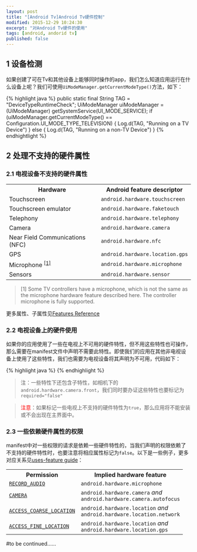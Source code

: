 ```yaml
---
layout: post
title: "[Android Tv]Android Tv硬件控制"
modified: 2015-12-29 10:24:30
excerpt: "对Android Tv硬件的使用"
tags: [android, andorid tv]
published: false
---
```


## 1 设备检测
如果创建了可在Tv和其他设备上能够同时操作的app，我们怎么知道应用运行在什么设备上呢？我们可使用`UiModeManager.getCurrentModeType()`方法，如下：

{% highlight java %}
public static final String TAG = "DeviceTypeRuntimeCheck";
UiModeManager uiModeManager = (UiModeManager) getSystemService(UI_MODE_SERVICE);
if (uiModeManager.getCurrentModeType() == Configuration.UI_MODE_TYPE_TELEVISION) {
    Log.d(TAG, "Running on a TV Device")
} else {
    Log.d(TAG, "Running on a non-TV Device")
}
{% endhightlight %}

## 2 处理不支持的硬件属性

### 2.1 电视设备不支持的硬件属性

<table>
  <tr>
    <th>Hardware</th>
    <th>Android feature descriptor</th>
  </tr>
  <tr>
    <td>Touchscreen</td>
    <td><code>android.hardware.touchscreen</code></td>
  </tr>
  <tr>
    <td>Touchscreen emulator</td>
    <td><code>android.hardware.faketouch</code></td>
  </tr>
  <tr>
    <td>Telephony</td>
    <td><code>android.hardware.telephony</code></td>
  </tr>
  <tr>
    <td>Camera</td>
    <td><code>android.hardware.camera</code></td>
  </tr>
  <tr>
    <td>Near Field Communications (NFC)</td>
    <td><code>android.hardware.nfc</code></td>
  </tr>
  <tr>
    <td>GPS</td>
    <td><code>android.hardware.location.gps</code></td>
  </tr>
  <tr>
    <td>Microphone <sup><a href="#cont-mic">[1]</a></sup></td>
    <td><code>android.hardware.microphone</code></td>
  </tr>
  <tr>
    <td>Sensors</td>
    <td><code>android.hardware.sensor</code></td>
  </tr>
</table>

> [1] Some TV controllers have a microphone, which is not the same as the microphone hardware feature described here. The controller microphone is fully supported.

更多属性、子属性见[Features Reference](https://developer.android.com/guide/topics/manifest/uses-feature-element.html#features-reference)


### 2.2 电视设备上的硬件使用
如果你的应用使用了一些在电视上不可用的硬件特性，但不用这些特性也可操作，那么需要在manifest文件中声明不需要此特性。即使我们的应用在其他非电视设备上使用了这些特性，我们也需要为电视设备将其声明为不可用，代码如下：

{% highlight java %}
<uses-feature android:name="android.hardware.touchscreen"
        android:required="false"/>
<uses-feature android:name="android.hardware.faketouch"
        android:required="false"/>
<uses-feature android:name="android.hardware.telephony"
        android:required="false"/>
<uses-feature android:name="android.hardware.camera"
        android:required="false"/>
<uses-feature android:name="android.hardware.nfc"
        android:required="false"/>
<uses-feature android:name="android.hardware.location.gps"
        android:required="false"/>
<uses-feature android:name="android.hardware.microphone"
        android:required="false"/>
<uses-feature android:name="android.hardware.sensor"
        android:required="false"/>
{% endhighlight %}

> 注：一些特性下还包含子特性，如相机下的`android.hardware.camera.front`，我们同时要办证这些特性也要标记为`required="false"`

> <font color="#ff0000">注意</font>：如果标记一些电视上不支持的硬件特性为`true`，那么应用将不能安装或不会出现在主界面中。

### 2.3 一些依赖硬件属性的权限
manifest中对一些权限的请求是依赖一些硬件特性的，当我们声明的权限依赖了不支持的硬件特性时，也要注意将相应属性标记为`false`。以下是一些例子，更多对应关系见[uses-feature guide](https://developer.android.com/guide/topics/manifest/uses-feature-element.html#permissions-features)：

<table>
  <tr>
    <th>Permission</th>
    <th>Implied hardware feature</th>
  </tr>
  <tr>
    <td><code><a href="/reference/android/Manifest.permission.html#RECORD_AUDIO">RECORD_AUDIO</a></code></td>
    <td><code>android.hardware.microphone</code></td>
  </tr>
  <tr>
    <td><code><a href="/reference/android/Manifest.permission.html#CAMERA">CAMERA</a></code></td>
    <td><code>android.hardware.camera</code> <em>and</em> <br>
      <code>android.hardware.camera.autofocus</code></td>
  </tr>
  <tr>
    <td><code><a href="/reference/android/Manifest.permission.html#ACCESS_COARSE_LOCATION">ACCESS_COARSE_LOCATION</a></code></td>
    <td><code>android.hardware.location</code> <em>and</em> <br>
      <code>android.hardware.location.network</code></td>
  </tr>
  <tr>
    <td><code><a href="/reference/android/Manifest.permission.html#ACCESS_FINE_LOCATION">ACCESS_FINE_LOCATION</a></code></td>
    <td><code>android.hardware.location</code> <em>and</em> <br>
      <code>android.hardware.location.gps</code></td>
  </tr>
</table>


#to be continued……

